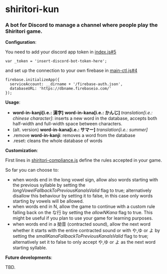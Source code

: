 # shiritori-kun
### A bot for Discord to manage a channel where people play the Shiritori game.

**Configuration**:

You need to add your discord app token in [index.js#5](https://github.com/Harumaro/shiritori-kun/blob/master/index.js#L5)
```
var _token = 'insert-discord-bot-token-here';
```
and set up the connection to your own firebase in [main-ctl.js#4](https://github.com/Harumaro/shiritori-kun/blob/master/main-ctl.js#L4)
```
firebase.initializeApp({
  serviceAccount: __dirname + '/firebase-auth.json',
  databaseURL: 'https://dbname.firebaseio.com/'
});
```

**Usage**:
- **word-in-kanji[i.e.: 漢字]** **word-in-kana[i.e.: かんじ]** *translation[i.e.: chinese character]*: inserts a new word in the database, accepts both half-width and full-width space between characters.
- (alt. version) **word-in-kana[i.e.: サマー]** *translation[i.e.: summer]*
- .remove **word-in-kanji**: removes a word from the database
- .reset: cleans the whole database of words

**Customization**:

First lines in [shiritori-compliance.js](https://github.com/Harumaro/shiritori-kun/blob/master/shiritori-compliance.js) define the rules accepted in your game.

So far you can choose to:
- when words end in the long vowel sign, allow also words starting with the previous syllable by setting the _longVowelFallbackToPreviousKanaIsValid_ flag to true; alternatively disallow this behaviour by setting it to false, in this case only words starting by vowels will be allowed.
- when words end in N, allow the game to continue with a custom rule falling back on the な行 by setting the _allowNKana_ flag to true. This might be useful if you plan to use your game for learning purposes.
- when words end in a 拗音 (contracted sound), allow the next word whether it starts with the entire contracted sound or with や,ゆ or よ by setting the _smallKanaFallbackToPreviousKanaIsValid_ flag to true; alternatively set it to false to only accept や,ゆ or よ as the next word starting syllable.

**Future developments**:

TBD.

